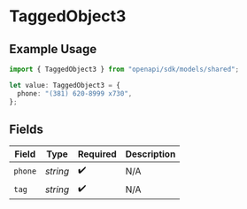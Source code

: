 # TaggedObject3

## Example Usage

```typescript
import { TaggedObject3 } from "openapi/sdk/models/shared";

let value: TaggedObject3 = {
  phone: "(381) 620-8999 x730",
};
```

## Fields

| Field              | Type               | Required           | Description        |
| ------------------ | ------------------ | ------------------ | ------------------ |
| `phone`            | *string*           | :heavy_check_mark: | N/A                |
| `tag`              | *string*           | :heavy_check_mark: | N/A                |